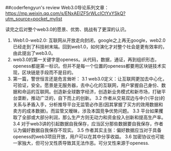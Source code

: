 ##coderfengyun's review
Web3.0导论系列文章：
https://mp.weixin.qq.com/s/ENxAEIZF5rWLcICtYxYSkQ?utm_source=pocket_mylist

读完之后对整个web3.0的愿景、优势、挑战有了更深的认识。
1. Web1.0-web2.0: 互联网从开放走向封闭，google之上再无google，web2.0已经走到了科技树末端。回到web1.0，如何演化才对整个社会是更有效率的，由此提出了web3.0。
2. web3.0的第一关键字是openess。从代码，数据，通证，再到组织形态，openess都是第一标识。但并不是每一个位置的openess都要用区块链技术实现，区块链是手段而不是目的。
3. 第一篇，警世恒言还是危言耸听：
3.1 web3.0定义：让互联网更加去中心化，可验证，安全。愿景是无服务器，去中心化的互联网，用户掌握自己身份、数据和命运的互联网。创造新全球数字经济，创造新业务模式和新市场，打破平台垄断，推动广泛的，自下而上的创新。
3.2 作者从交易双边与中介(平台)的关系与矛盾入手，分析推导平台无监管必作恶(因其掌握了买方的效用数据和卖方的成本数据)。而监管又暧昧，涉及本国竞争优势问题。
3.3 平台如果攫取了全部或大部分利润，那么生产方则无动力和资金投入创新和提高生产率。
3.4 对于web3讲的引起数据自我保存，应当区分那些数据要自我保存，作者认为偏好数据自我保存不现实。
3.5 作者其实主张：偏好数据应当对于具备openess的web3项目开放，用户可以在其中分享收益。
3.6 加密协议也可能一家独大，但可分叉性质导致其无法作恶。可分叉性来源于openess.
